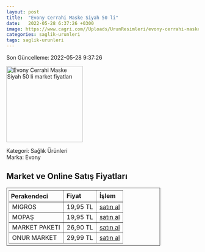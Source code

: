 ```yaml
---
layout: post
title:  "Evony Cerrahi Maske Siyah 50 li"
date:   2022-05-28 6:37:26 +0300
image: https://www.cagri.com//Uploads/UrunResimleri/evony-cerrahi-maske-siyah-50-li-624-6c.jpg
categories: saglik-urunleri
tags: saglik-urunleri
---
```


Son Güncelleme: 2022-05-28 9:37:26

<img src="https://www.cagri.com//Uploads/UrunResimleri/evony-cerrahi-maske-siyah-50-li-624-6c.jpg" width="200" alt="Evony Cerrahi Maske Siyah 50 li market fiyatları" />

Kategori: Sağlık Ürünleri
<br />
Marka: Evony

<h2>Market ve Online Satış Fiyatları</h2>

<table border="1" style="padding: 5px;width:80%;">
  <tr>
    <td style="padding: 5px;"><strong>Perakendeci</strong></td>
    <td><strong>Fiyat</strong></td>
    <td><strong>İşlem</strong></td>
  </tr>
  <tr>
              <td title="Migros">MIGROS</td>
              <td>19,95 TL</td>
              <td><a title="Migros" target="_blank" href="https://www.migros.com.tr/evony-3-katli-cerrahi-siyah-maske-50li-p-1e22e6b">satın al</a></td>
            </tr><tr>
              <td title="Mopaş">MOPAŞ</td>
              <td>19,95 TL</td>
              <td><a title="Mopaş" target="_blank" href="https://www.mopas.com.tr/evony-cerrahi-maske-siyah-50li/p/858965">satın al</a></td>
            </tr><tr>
              <td title="Market Paketi">MARKET PAKETI</td>
              <td>26,90 TL</td>
              <td><a title="Market Paketi" target="_blank" href="https://www.marketpaketi.com.tr/evony-cerrahi-maske-yumusak-lastikli-50-adet-3-katli-p-550983">satın al</a></td>
            </tr><tr>
              <td title="Onur Market">ONUR MARKET</td>
              <td>29,99 TL</td>
              <td><a title="Onur Market" target="_blank" href="https://www.onurmarket.com/-evony-cerrahi-maske-cocuk-kids-50-li--69105">satın al</a></td>
            </tr>
</table>
